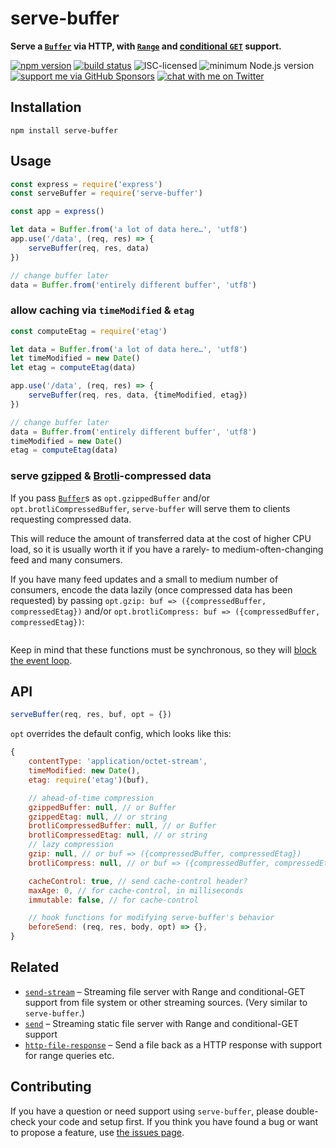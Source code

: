 # serve-buffer

**Serve a [`Buffer`](https://nodejs.org/api/buffer.html#buffer_class_buffer) via HTTP, with [`Range`](https://developer.mozilla.org/en-US/docs/Web/HTTP/Headers/Range) and [conditional `GET`](https://developer.mozilla.org/en-US/docs/Web/HTTP/Headers/If-None-Match) support.**

[![npm version](https://img.shields.io/npm/v/serve-buffer.svg)](https://www.npmjs.com/package/serve-buffer)
[![build status](https://api.travis-ci.org/derhuerst/serve-buffer.svg?branch=master)](https://travis-ci.org/derhuerst/serve-buffer)
![ISC-licensed](https://img.shields.io/github/license/derhuerst/serve-buffer.svg)
![minimum Node.js version](https://img.shields.io/node/v/serve-buffer.svg)
[![support me via GitHub Sponsors](https://img.shields.io/badge/support%20me-donate-fa7664.svg)](https://github.com/sponsors/derhuerst)
[![chat with me on Twitter](https://img.shields.io/badge/chat%20with%20me-on%20Twitter-1da1f2.svg)](https://twitter.com/derhuerst)


## Installation

```shell
npm install serve-buffer
```


## Usage

```js
const express = require('express')
const serveBuffer = require('serve-buffer')

const app = express()

let data = Buffer.from('a lot of data here…', 'utf8')
app.use('/data', (req, res) => {
	serveBuffer(req, res, data)
})

// change buffer later
data = Buffer.from('entirely different buffer', 'utf8')
```

### allow caching via `timeModified` & `etag`

```js
const computeEtag = require('etag')

let data = Buffer.from('a lot of data here…', 'utf8')
let timeModified = new Date()
let etag = computeEtag(data)

app.use('/data', (req, res) => {
	serveBuffer(req, res, data, {timeModified, etag})
})

// change buffer later
data = Buffer.from('entirely different buffer', 'utf8')
timeModified = new Date()
etag = computeEtag(data)
```

### serve [gzipped](https://en.wikipedia.org/wiki/Gzip) & [Brotli](https://en.wikipedia.org/wiki/Brotli)-compressed data

If you pass [`Buffer`](https://nodejs.org/api/buffer.html#buffer_buffer)s as `opt.gzippedBuffer` and/or `opt.brotliCompressedBuffer`, `serve-buffer` will serve them to clients requesting compressed data.

This will reduce the amount of transferred data at the cost of higher CPU load, so it is usually worth it if you have a rarely- to medium-often-changing feed and many consumers.

If you have many feed updates and a small to medium number of consumers, encode the data lazily (once compressed data has been requested) by passing `opt.gzip: buf => ({compressedBuffer, compressedEtag})` and/or `opt.brotliCompress: buf => ({compressedBuffer, compressedEtag})`:

```js

```

Keep in mind that these functions must be synchronous, so they will [block the event loop](https://nodejs.org/en/docs/guides/blocking-vs-non-blocking/).


## API

```js
serveBuffer(req, res, buf, opt = {})
```

`opt` overrides the default config, which looks like this:

```js
{
	contentType: 'application/octet-stream',
	timeModified: new Date(),
	etag: require('etag')(buf),

	// ahead-of-time compression
	gzippedBuffer: null, // or Buffer
	gzippedEtag: null, // or string
	brotliCompressedBuffer: null, // or Buffer
	brotliCompressedEtag: null, // or string
	// lazy compression
	gzip: null, // or buf => ({compressedBuffer, compressedEtag})
	brotliCompress: null, // or buf => ({compressedBuffer, compressedEtag})

	cacheControl: true, // send cache-control header?
	maxAge: 0, // for cache-control, in milliseconds
	immutable: false, // for cache-control

	// hook functions for modifying serve-buffer's behavior
	beforeSend: (req, res, body, opt) => {},
}
```


## Related

- [`send-stream`](https://github.com/nicolashenry/send-stream) – Streaming file server with Range and conditional-GET support from file system or other streaming sources. (Very similar to `serve-buffer`.)
- [`send`](https://github.com/pillarjs/send) – Streaming static file server with Range and conditional-GET support
- [`http-file-response`](https://github.com/mafintosh/http-file-response) – Send a file back as a HTTP response with support for range queries etc.


## Contributing

If you have a question or need support using `serve-buffer`, please double-check your code and setup first. If you think you have found a bug or want to propose a feature, use [the issues page](https://github.com/derhuerst/serve-buffer/issues).
